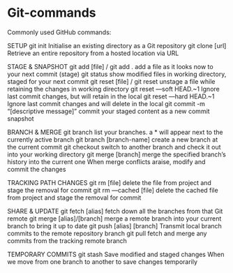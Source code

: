 # Git-commands

Commonly used GitHub commands:

SETUP
git init
Initialise an existing directory as a Git repository 
git clone [url] 
Retrieve an entire repository from a hosted location via URL

STAGE & SNAPSHOT
git add [file] / git add .
add a file as it looks now to your next commit (stage) 
git status 
show modified files in working directory, staged for your next commit 
git reset [file] / git reset
unstage a file while retaining the changes in working directory
git reset —soft HEAD.~1
Ignore last commit changes, but will retain in the local
git reset —hard HEAD.~1
Ignore last commit changes and will delete in the local
git commit -m “[descriptive message]” 
commit your staged content as a new commit snapshot

BRANCH & MERGE
git branch 
list your branches. a * will appear next to the currently active branch 
git branch [branch-name] 
create a new branch at the current commit 
git checkout 
switch to another branch and check it out into your working directory 
git merge [branch] 
merge the specified branch’s history into the current one
When merge conflicts araise, modify and commit the changes

TRACKING PATH CHANGES
git rm [file] 
delete the file from project and stage the removal for commit
git rm —cached [file]
delete the cached file from project and stage the removal for commit

SHARE & UPDATE
git fetch [alias] 
fetch down all the branches from that Git remote 
git merge [alias]/[branch] 
merge a remote branch into your current branch to bring it up to date 
git push [alias] [branch] Transmit local branch commits to the remote repository branch 
git pull 
fetch and merge any commits from the tracking remote branch

TEMPORARY COMMITS 
git stash 
Save modified and staged changes
When we move from one branch to another to save changes temporarily 
